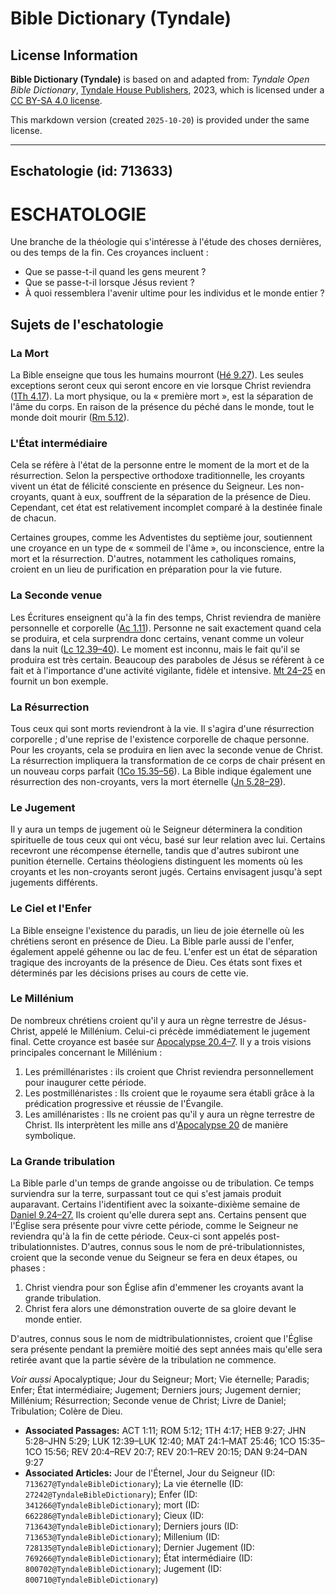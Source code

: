 # Bible Dictionary (Tyndale)

## License Information

**Bible Dictionary (Tyndale)** is based on and adapted from: _Tyndale Open Bible Dictionary_, [Tyndale House Publishers](https://tyndaleopenresources.com/), 2023, which is licensed under a [CC BY-SA 4.0 license](https://creativecommons.org/licenses/by-sa/4.0/legalcode.en).

This markdown version (created `2025-10-20`) is provided under the same license.



--------------------------------

## Eschatologie (id: 713633)

ESCHATOLOGIE
============

Une branche de la théologie qui s'intéresse à l'étude des choses dernières, ou des temps de la fin. Ces croyances incluent :

* Que se passe\-t\-il quand les gens meurent ?
* Que se passe\-t\-il lorsque Jésus revient ?
* À quoi ressemblera l'avenir ultime pour les individus et le monde entier ?

Sujets de l'eschatologie
------------------------

### La Mort

La Bible enseigne que tous les humains mourront ([Hé 9\.27](https://ref.ly/Heb9:27)). Les seules exceptions seront ceux qui seront encore en vie lorsque Christ reviendra ([1Th 4\.17](https://ref.ly/1Thess4:17)). La mort physique, ou la « première mort », est la séparation de l'âme du corps. En raison de la présence du péché dans le monde, tout le monde doit mourir ([Rm 5\.12](https://ref.ly/Rom5:12)).

### L'État intermédiaire

Cela se réfère à l'état de la personne entre le moment de la mort et de la résurrection. Selon la perspective orthodoxe traditionnelle, les croyants vivent un état de félicité consciente en présence du Seigneur. Les non\-croyants, quant à eux, souffrent de la séparation de la présence de Dieu. Cependant, cet état est relativement incomplet comparé à la destinée finale de chacun.

Certaines groupes, comme les Adventistes du septième jour, soutiennent une croyance en un type de « sommeil de l'âme », ou inconscience, entre la mort et la résurrection. D'autres, notamment les catholiques romains, croient en un lieu de purification en préparation pour la vie future.

### La Seconde venue

Les Écritures enseignent qu'à la fin des temps, Christ reviendra de manière personnelle et corporelle ([Ac 1\.11](https://ref.ly/Acts1:11)). Personne ne sait exactement quand cela se produira, et cela surprendra donc certains, venant comme un voleur dans la nuit ([Lc 12\.39–40](https://ref.ly/Luke12:39-Luke12:40)). Le moment est inconnu, mais le fait qu'il se produira est très certain. Beaucoup des paraboles de Jésus se réfèrent à ce fait et à l'importance d'une activité vigilante, fidèle et intensive. [Mt 24–25](https://ref.ly/Matt24:1-Matt25:46) en fournit un bon exemple.

### La Résurrection

Tous ceux qui sont morts reviendront à la vie. Il s'agira d'une résurrection corporelle ; d'une reprise de l'existence corporelle de chaque personne. Pour les croyants, cela se produira en lien avec la seconde venue de Christ. La résurrection impliquera la transformation de ce corps de chair présent en un nouveau corps parfait ([1Co 15\.35–56](https://ref.ly/1Cor15:35-1Cor15:56)). La Bible indique également une résurrection des non\-croyants, vers la mort éternelle ([Jn 5\.28–29](https://ref.ly/John5:28-John5:29)).

### Le Jugement

Il y aura un temps de jugement où le Seigneur déterminera la condition spirituelle de tous ceux qui ont vécu, basé sur leur relation avec lui. Certains recevront une récompense éternelle, tandis que d'autres subiront une punition éternelle. Certains théologiens distinguent les moments où les croyants et les non\-croyants seront jugés. Certains envisagent jusqu'à sept jugements différents.

### Le Ciel et l'Enfer

La Bible enseigne l'existence du paradis, un lieu de joie éternelle où les chrétiens seront en présence de Dieu. La Bible parle aussi de l'enfer, également appelé géhenne ou lac de feu. L'enfer est un état de séparation tragique des incroyants de la présence de Dieu. Ces états sont fixes et déterminés par les décisions prises au cours de cette vie.

### Le Millénium

De nombreux chrétiens croient qu'il y aura un règne terrestre de Jésus\-Christ, appelé le Millénium. Celui\-ci précède immédiatement le jugement final. Cette croyance est basée sur [Apocalypse 20\.4–7](https://ref.ly/Rev20:4-Rev20:7). Il y a trois visions principales concernant le Millénium :

1. Les prémillénaristes : ils croient que Christ reviendra personnellement pour inaugurer cette période.
2. Les postmillénaristes : Ils croient que le royaume sera établi grâce à la prédication progressive et réussie de l'Évangile.
3. Les amillénaristes : Ils ne croient pas qu'il y aura un règne terrestre de Christ. Ils interprètent les mille ans d'[Apocalypse 20](https://ref.ly/Rev20:1-Rev20:15) de manière symbolique.

### La Grande tribulation

La Bible parle d'un temps de grande angoisse ou de tribulation. Ce temps surviendra sur la terre, surpassant tout ce qui s'est jamais produit auparavant. Certains l'identifient avec la soixante\-dixième semaine de [Daniel 9\.24–27\.](https://ref.ly/Dan9:24-Dan9:27) Ils croient qu'elle durera sept ans. Certains pensent que l'Église sera présente pour vivre cette période, comme le Seigneur ne reviendra qu'à la fin de cette période. Ceux\-ci sont appelés post\-tribulationnistes. D'autres, connus sous le nom de pré\-tribulationnistes, croient que la seconde venue du Seigneur se fera en deux étapes, ou phases :

1. Christ viendra pour son Église afin d'emmener les croyants avant la grande tribulation.
2. Christ fera alors une démonstration ouverte de sa gloire devant le monde entier.

D'autres, connus sous le nom de midtribulationnistes, croient que l'Église sera présente pendant la première moitié des sept années mais qu'elle sera retirée avant que la partie sévère de la tribulation ne commence.

*Voir aussi* Apocalyptique; Jour du Seigneur; Mort; Vie éternelle; Paradis; Enfer; État intermédiaire; Jugement; Derniers jours; Jugement dernier; Millénium; Résurrection; Seconde venue de Christ; Livre de Daniel; Tribulation; Colère de Dieu.

* **Associated Passages:** ACT 1:11; ROM 5:12; 1TH 4:17; HEB 9:27; JHN 5:28–JHN 5:29; LUK 12:39–LUK 12:40; MAT 24:1–MAT 25:46; 1CO 15:35–1CO 15:56; REV 20:4–REV 20:7; REV 20:1–REV 20:15; DAN 9:24–DAN 9:27
* **Associated Articles:** Jour de l'Éternel, Jour du Seigneur (ID: `713627@TyndaleBibleDictionary`); La vie éternelle (ID: `27242@TyndaleBibleDictionary`); Enfer (ID: `341266@TyndaleBibleDictionary`); mort (ID: `662286@TyndaleBibleDictionary`); Cieux (ID: `713643@TyndaleBibleDictionary`); Derniers jours (ID: `713653@TyndaleBibleDictionary`); Millenium (ID: `728135@TyndaleBibleDictionary`); Dernier Jugement (ID: `769266@TyndaleBibleDictionary`); État intermédiaire (ID: `800702@TyndaleBibleDictionary`); Jugement (ID: `800710@TyndaleBibleDictionary`)

